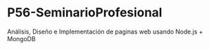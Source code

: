 # P56-SeminarioProfesional
Análisis, Diseño e Implementación de paginas web usando Node.js + MongoDB
